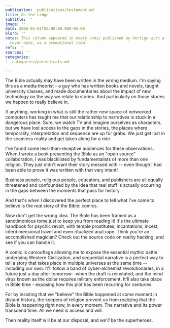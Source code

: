 ```yaml
---
publication: _publications/testament.md
title: On the Ledge
subtitle: ''
image: ''
date: 2006-02-01T00:00:00.000-05:00
blurb: ''
notes: This column appeared in every comic published by Vertigo with a February 2006
  cover date, as a promotional item.
refs: ''
sources: ''
categories:
- _categories/periodicals.md

---
```

The Bible actually may have been written in the wrong medium. I'm saying this as a media theorist - a guy who has written books and novels, taught university classes, and made documentaries about the impact of new technology on the way we relate to stories. And particularly on those stories we happen to really believe in.

If anything, working in what is still the rather new space of networked computers has taught me that our relationship to narratives is stuck in a dangerous place. Sure, we watch TV and imagine ourselves as characters, but we have lost access to the gaps in the stories, the places where temporality, interpretation and sequence are up for grabs. We just get lost in the seamless reality and get taken along for a ride.

I've found some less-than-receptive audiences for these observations. When I wrote a book presenting the Bible as an "open source" collaboration, I was blacklisted by fundamentalists of more than one religion. They just didn't want their story messed with -- even though I had been able to prove it was written with that very intent!

Business people, religious people, educators, and publishers are all equally threatened and confounded by the idea that real stuff is actually occurring in the gaps between the moments that pass for history.

And that's when I discovered the perfect place to tell what I've come to believe is the _real_ story of the Bible: comics.

Now don't get the wrong idea. The Bible has been framed as a sanctimonious tome just to keep you from reading it! It's the ultimate handbook for psychic revolt, with temple prostitutes, incantations, incest, interdimensional travel and even ritualized anal rape. Think you're an accomplished magician? Check out the source code on reality hacking, and see if you can handle it.

A comic is camouflage allowing me to expose the essential mythic battle underlying Western Civilization, and sequential narrative is a perfect way to tell a story that takes place in multiple universes at the same time -- including our own. It'll follow a band of cyber-alchemist revolutionaries, in a future just a day after tomorrow--when the draft is reinstated, and the mind virus known as the dollar requires military enforcement. It'll also take place in Bible time - exposing how this plot has been recurring for centuries.

For by insisting that we "believe" the Bible happened at some moment in distant history, the keepers of religion prevent us from realizing that the Bible is happening right now, in every moment. The narrative and its power transcend time. All we need is access and will.

Then reality itself will be at our disposal, and _we'll_ be the superheroes.